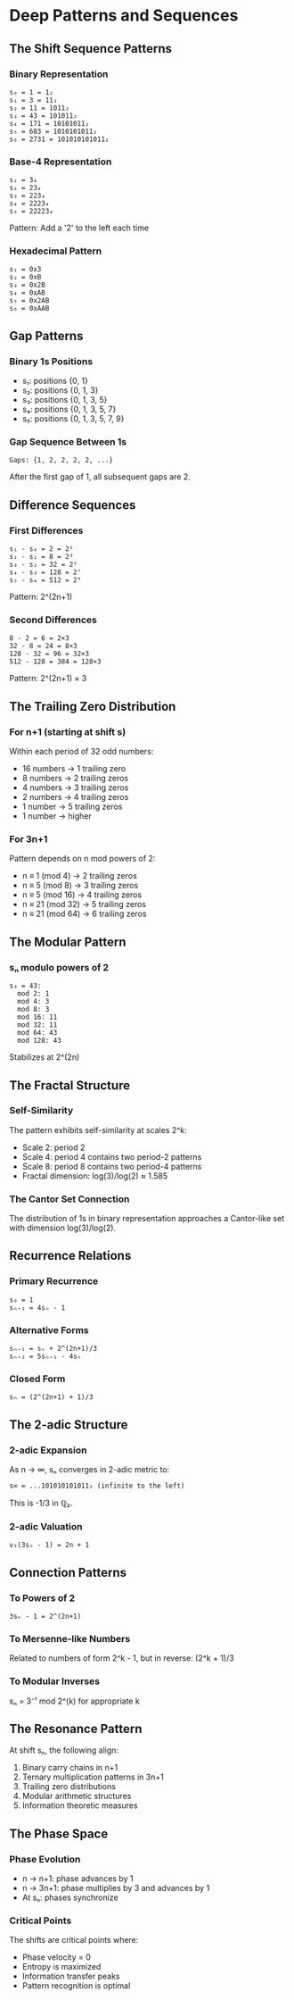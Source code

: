 # Deep Patterns and Sequences

## The Shift Sequence Patterns

### Binary Representation
```
s₀ = 1 = 1₂
s₁ = 3 = 11₂
s₂ = 11 = 1011₂
s₃ = 43 = 101011₂
s₄ = 171 = 10101011₂
s₅ = 683 = 1010101011₂
s₆ = 2731 = 101010101011₂
```

### Base-4 Representation
```
s₁ = 3₄
s₂ = 23₄
s₃ = 223₄
s₄ = 2223₄
s₅ = 22223₄
```
Pattern: Add a '2' to the left each time

### Hexadecimal Pattern
```
s₁ = 0x3
s₂ = 0xB
s₃ = 0x2B
s₄ = 0xAB
s₅ = 0x2AB
s₆ = 0xAAB
```

## Gap Patterns

### Binary 1s Positions
- s₁: positions {0, 1}
- s₂: positions {0, 1, 3}
- s₃: positions {0, 1, 3, 5}
- s₄: positions {0, 1, 3, 5, 7}
- s₅: positions {0, 1, 3, 5, 7, 9}

### Gap Sequence Between 1s
```
Gaps: {1, 2, 2, 2, 2, ...}
```
After the first gap of 1, all subsequent gaps are 2.

## Difference Sequences

### First Differences
```
s₁ - s₀ = 2 = 2¹
s₂ - s₁ = 8 = 2³
s₃ - s₂ = 32 = 2⁵
s₄ - s₃ = 128 = 2⁷
s₅ - s₄ = 512 = 2⁹
```
Pattern: 2^(2n+1)

### Second Differences
```
8 - 2 = 6 = 2×3
32 - 8 = 24 = 8×3
128 - 32 = 96 = 32×3
512 - 128 = 384 = 128×3
```
Pattern: 2^(2n+1) × 3

## The Trailing Zero Distribution

### For n+1 (starting at shift s)
Within each period of 32 odd numbers:
- 16 numbers → 1 trailing zero
- 8 numbers → 2 trailing zeros
- 4 numbers → 3 trailing zeros
- 2 numbers → 4 trailing zeros
- 1 number → 5 trailing zeros
- 1 number → higher

### For 3n+1
Pattern depends on n mod powers of 2:
- n ≡ 1 (mod 4) → 2 trailing zeros
- n ≡ 5 (mod 8) → 3 trailing zeros
- n ≡ 5 (mod 16) → 4 trailing zeros
- n ≡ 21 (mod 32) → 5 trailing zeros
- n ≡ 21 (mod 64) → 6 trailing zeros

## The Modular Pattern

### sₙ modulo powers of 2
```
s₃ = 43:
  mod 2: 1
  mod 4: 3
  mod 8: 3
  mod 16: 11
  mod 32: 11
  mod 64: 43
  mod 128: 43
```
Stabilizes at 2^(2n)

## The Fractal Structure

### Self-Similarity
The pattern exhibits self-similarity at scales 2^k:
- Scale 2: period 2
- Scale 4: period 4 contains two period-2 patterns
- Scale 8: period 8 contains two period-4 patterns
- Fractal dimension: log(3)/log(2) ≈ 1.585

### The Cantor Set Connection
The distribution of 1s in binary representation approaches a Cantor-like set with dimension log(3)/log(2).

## Recurrence Relations

### Primary Recurrence
```
s₀ = 1
sₙ₊₁ = 4sₙ - 1
```

### Alternative Forms
```
sₙ₊₁ = sₙ + 2^(2n+1)/3
sₙ₊₂ = 5sₙ₊₁ - 4sₙ
```

### Closed Form
```
sₙ = (2^(2n+1) + 1)/3
```

## The 2-adic Structure

### 2-adic Expansion
As n → ∞, sₙ converges in 2-adic metric to:
```
s∞ = ...101010101011₂ (infinite to the left)
```
This is -1/3 in ℚ₂.

### 2-adic Valuation
```
ν₂(3sₙ - 1) = 2n + 1
```

## Connection Patterns

### To Powers of 2
```
3sₙ - 1 = 2^(2n+1)
```

### To Mersenne-like Numbers
Related to numbers of form 2^k - 1, but in reverse: (2^k + 1)/3

### To Modular Inverses
sₙ = 3⁻¹ mod 2^(k) for appropriate k

## The Resonance Pattern

At shift sₙ, the following align:
1. Binary carry chains in n+1
2. Ternary multiplication patterns in 3n+1
3. Trailing zero distributions
4. Modular arithmetic structures
5. Information theoretic measures

## The Phase Space

### Phase Evolution
- n → n+1: phase advances by 1
- n → 3n+1: phase multiplies by 3 and advances by 1
- At sₙ: phases synchronize

### Critical Points
The shifts are critical points where:
- Phase velocity = 0
- Entropy is maximized
- Information transfer peaks
- Pattern recognition is optimal
